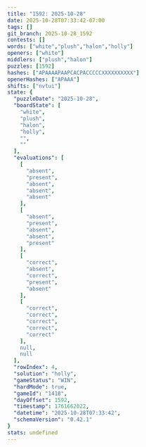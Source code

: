 ```yaml
---
title: "1592: 2025-10-28"
date: 2025-10-28T07:33:42-07:00
tags: []
git_branch: 2025-10-28_1592
contests: []
words: ["white","plush","halon","holly"]
openers: ["white"]
middlers: ["plush","halon"]
puzzles: [1592]
hashes: ["APAAAAPAAPCACPACCCCCXXXXXXXXXX"]
openerHashes: ["APAAA"]
shifts: ["nvtui"]
state: {
  "puzzleDate": "2025-10-28",
  "boardState": [
    "white",
    "plush",
    "halon",
    "holly",
    "",
    ""
  ],
  "evaluations": [
    [
      "absent",
      "present",
      "absent",
      "absent",
      "absent"
    ],
    [
      "absent",
      "present",
      "absent",
      "absent",
      "present"
    ],
    [
      "correct",
      "absent",
      "correct",
      "present",
      "absent"
    ],
    [
      "correct",
      "correct",
      "correct",
      "correct",
      "correct"
    ],
    null,
    null
  ],
  "rowIndex": 4,
  "solution": "holly",
  "gameStatus": "WIN",
  "hardMode": true,
  "gameId": "1418",
  "dayOffset": 1592,
  "timestamp": 1761662022,
  "datetime": "2025-10-28T07:33:42",
  "schemaVersion": "0.42.1"
}
stats: undefined
---
```

<!-- more -->
